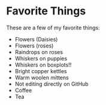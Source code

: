 # Favorite Things

These are a few of my favorite things:

- Flowers (Daisies)
- Flowers (roses)
- Raindrops on roses
- Whiskers on puppies
- Whiskers on boxplots!!
- Bright copper kettles
- Warm woolen mittens
- Not editing directly on GitHub
- Coffee
- Tea
